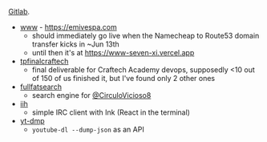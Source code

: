 [Gitlab](https://gitlab.com/emivespa).

- [www](https://github.com/emivespa/www) - https://emivespa.com
  - should immediately go live when the Namecheap to Route53 domain transfer kicks in ~Jun 13th
  - until then it's at https://www-seven-xi.vercel.app
- [tpfinalcraftech](https://gitlab.com/tpfinalcraftech)
  - final deliverable for Craftech Academy devops, supposedly <10 out of 150 of us finished it, but I've found only 2 other ones
- [fullfatsearch](https://github.com/emivespa/fullfatsearch)
  - search engine for [@CirculoVicioso8](https://www.youtube.com/@CirculoVicioso8)
- [iih](https://github.com/emivespa/iih)
  - simple IRC client with Ink (React in the terminal)
- [yt-dmp](https://github.com/emivespa/yt-dlp)
  - `youtube-dl --dump-json` as an API
